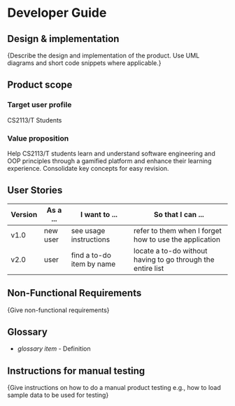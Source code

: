 # Developer Guide

## Design & implementation

{Describe the design and implementation of the product. Use UML diagrams and short code snippets where applicable.}


## Product scope
### Target user profile

CS2113/T Students

### Value proposition

Help CS2113/T students learn and understand software engineering and OOP principles through a gamified platform and enhance their learning experience. Consolidate key concepts for easy revision.

## User Stories

|Version| As a ... | I want to ... | So that I can ...|
|--------|----------|---------------|------------------|
|v1.0|new user|see usage instructions|refer to them when I forget how to use the application|
|v2.0|user|find a to-do item by name|locate a to-do without having to go through the entire list|

## Non-Functional Requirements

{Give non-functional requirements}

## Glossary

* *glossary item* - Definition

## Instructions for manual testing

{Give instructions on how to do a manual product testing e.g., how to load sample data to be used for testing}

